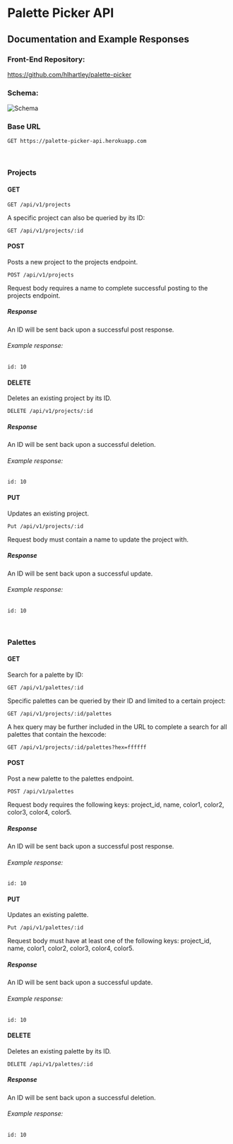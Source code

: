 # Palette Picker API
## Documentation and Example Responses

### Front-End Repository:
https://github.com/hlhartley/palette-picker

### Schema:
![Schema](https://i.imgur.com/5KWJzbM.png)

### Base URL
```
GET https://palette-picker-api.herokuapp.com
```

<br/>

### Projects
#### GET
```
GET /api/v1/projects
```
A specific project can also be queried by its ID:
```
GET /api/v1/projects/:id
```
#### POST
Posts a new project to the projects endpoint.
```
POST /api/v1/projects
```
Request body requires a name to complete successful posting to the projects endpoint.
##### Response
An ID will be sent back upon a successful post response.
<br/>
###### Example response:
```
id: 10
```
#### DELETE
Deletes an existing project by its ID.
```
DELETE /api/v1/projects/:id
```
##### Response
An ID will be sent back upon a successful deletion.
<br/>
###### Example response:
```
id: 10
```
#### PUT
Updates an existing project.
```
Put /api/v1/projects/:id
```
Request body must contain a name to update the project with.
##### Response
An ID will be sent back upon a successful update.
<br/>
###### Example response:
```
id: 10
```

<br/>

### Palettes
#### GET
Search for a palette by ID:
```
GET /api/v1/palettes/:id
```
Specific palettes can be queried by their ID and limited to a certain project:
```
GET /api/v1/projects/:id/palettes
```
A hex query may be further included in the URL to complete a search for all palettes that contain the hexcode:
```
GET /api/v1/projects/:id/palettes?hex=ffffff
```
#### POST
Post a new palette to the palettes endpoint.
```
POST /api/v1/palettes
```
Request body requires the following keys: project_id, name, color1, color2, color3, color4, color5.
##### Response
An ID will be sent back upon a successful post response.
<br/>
###### Example response:
```
id: 10
```
#### PUT
Updates an existing palette.
```
Put /api/v1/palettes/:id
```
Request body must have at least one of the following keys: project_id, name, color1, color2, color3, color4, color5.
##### Response
An ID will be sent back upon a successful update.
<br/>
###### Example response:
```
id: 10
```
#### DELETE
Deletes an existing palette by its ID.
```
DELETE /api/v1/palettes/:id
```
##### Response
An ID will be sent back upon a successful deletion.
<br/>
###### Example response:
```
id: 10
```
